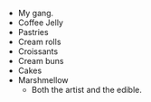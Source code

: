 * My gang.
* Coffee Jelly
* Pastries
* Cream rolls
* Croissants
* Cream buns
* Cakes
* Marshmellow
  * Both the artist and the edible.
